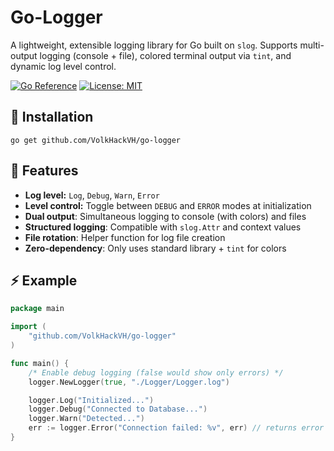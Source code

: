 # Go-Logger

A lightweight, extensible logging library for Go built on `slog`. Supports multi-output logging (console + file), colored terminal output via `tint`, and dynamic log level control.

[![Go Reference](https://pkg.go.dev/badge/github.com/VolkHackVH/go-logger.svg)](https://pkg.go.dev/github.com/VolkHackVH/go-logger)
[![License: MIT](https://img.shields.io/badge/License-MIT-blue.svg)](License)

## 📍 Installation

```text
go get github.com/VolkHackVH/go-logger
```

## 🌟 Features

- **Log level:** `Log`, `Debug`, `Warn`, `Error`
- **Level control:** Toggle between `DEBUG` and `ERROR` modes at initialization
- **Dual output**: Simultaneous logging to console (with colors) and files
- **Structured logging**: Compatible with `slog.Attr` and context values
- **File rotation**: Helper function for log file creation
- **Zero-dependency**: Only uses standard library + `tint` for colors

## ⚡ Example

```go
package main

import (
    "github.com/VolkHackVH/go-logger"
)

func main() {
    /* Enable debug logging (false would show only errors) */
    logger.NewLogger(true, "./Logger/Logger.log")

    logger.Log("Initialized...")
    logger.Debug("Connected to Database...")
    logger.Warn("Detected...")
    err := logger.Error("Connection failed: %v", err) // returns error
}
```
